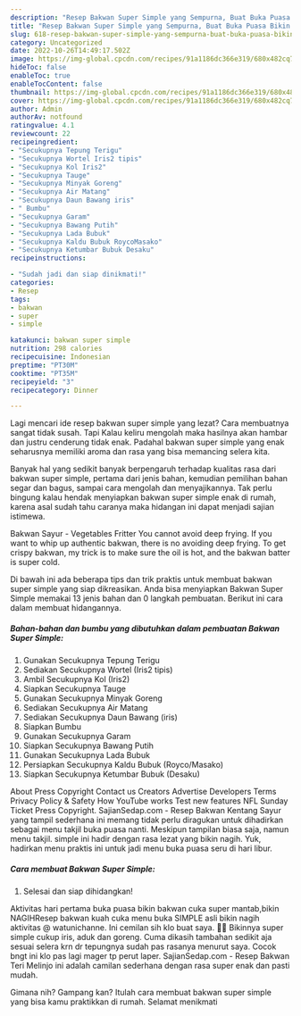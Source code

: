 ```yaml
---
description: "Resep Bakwan Super Simple yang Sempurna, Buat Buka Puasa Bikin Ngiler"
title: "Resep Bakwan Super Simple yang Sempurna, Buat Buka Puasa Bikin Ngiler"
slug: 618-resep-bakwan-super-simple-yang-sempurna-buat-buka-puasa-bikin-ngiler
category: Uncategorized
date: 2022-10-26T14:49:17.502Z
image: https://img-global.cpcdn.com/recipes/91a1186dc366e319/680x482cq70/bakwan-super-simple-foto-resep-utama.jpg
hideToc: false
enableToc: true
enableTocContent: false
thumbnail: https://img-global.cpcdn.com/recipes/91a1186dc366e319/680x482cq70/bakwan-super-simple-foto-resep-utama.jpg
cover: https://img-global.cpcdn.com/recipes/91a1186dc366e319/680x482cq70/bakwan-super-simple-foto-resep-utama.jpg
author: Admin
authorAv: notfound
ratingvalue: 4.1
reviewcount: 22
recipeingredient:
- "Secukupnya Tepung Terigu"
- "Secukupnya Wortel Iris2 tipis"
- "Secukupnya Kol Iris2"
- "Secukupnya Tauge"
- "Secukupnya Minyak Goreng"
- "Secukupnya Air Matang"
- "Secukupnya Daun Bawang iris"
- " Bumbu"
- "Secukupnya Garam"
- "Secukupnya Bawang Putih"
- "Secukupnya Lada Bubuk"
- "Secukupnya Kaldu Bubuk RoycoMasako"
- "Secukupnya Ketumbar Bubuk Desaku"
recipeinstructions:

- "Sudah jadi dan siap dinikmati!"
categories:
- Resep
tags:
- bakwan
- super
- simple

katakunci: bakwan super simple 
nutrition: 298 calories
recipecuisine: Indonesian
preptime: "PT30M"
cooktime: "PT35M"
recipeyield: "3"
recipecategory: Dinner

---
```



Lagi mencari ide resep bakwan super simple yang lezat? Cara membuatnya sangat tidak susah. Tapi Kalau keliru mengolah maka hasilnya akan hambar dan justru cenderung tidak enak. Padahal bakwan super simple yang enak seharusnya memiliki aroma dan rasa yang bisa memancing selera kita.


Banyak hal yang sedikit banyak berpengaruh terhadap kualitas rasa dari bakwan super simple, pertama dari jenis bahan, kemudian pemilihan bahan segar dan bagus, sampai cara mengolah dan menyajikannya. Tak perlu bingung kalau hendak menyiapkan bakwan super simple enak di rumah, karena asal sudah tahu caranya maka hidangan ini dapat menjadi sajian istimewa.

Bakwan Sayur - Vegetables Fritter You cannot avoid deep frying. If you want to whip up authentic bakwan, there is no avoiding deep frying. To get crispy bakwan, my trick is to make sure the oil is hot, and the bakwan batter is super cold.


Di bawah ini ada beberapa tips dan trik praktis untuk membuat bakwan super simple yang siap dikreasikan. Anda bisa menyiapkan Bakwan Super Simple memakai 13 jenis bahan dan 0 langkah pembuatan. Berikut ini cara dalam membuat hidangannya.

<!--inarticleads1-->

##### Bahan-bahan dan bumbu yang dibutuhkan dalam pembuatan Bakwan Super Simple:

1. Gunakan Secukupnya Tepung Terigu
1. Sediakan Secukupnya Wortel (Iris2 tipis)
1. Ambil Secukupnya Kol (Iris2)
1. Siapkan Secukupnya Tauge
1. Gunakan Secukupnya Minyak Goreng
1. Sediakan Secukupnya Air Matang
1. Sediakan Secukupnya Daun Bawang (iris)
1. Siapkan  Bumbu
1. Gunakan Secukupnya Garam
1. Siapkan Secukupnya Bawang Putih
1. Gunakan Secukupnya Lada Bubuk
1. Persiapkan Secukupnya Kaldu Bubuk (Royco/Masako)
1. Siapkan Secukupnya Ketumbar Bubuk (Desaku)


About Press Copyright Contact us Creators Advertise Developers Terms Privacy Policy &amp; Safety How YouTube works Test new features NFL Sunday Ticket Press Copyright. SajianSedap.com - Resep Bakwan Kentang Sayur yang tampil sederhana ini memang tidak perlu diragukan untuk dihadirkan sebagai menu takjil buka puasa nanti. Meskipun tampilan biasa saja, namun menu takjil. simple ini hadir dengan rasa lezat yang bikin nagih. Yuk, hadirkan menu praktis ini untuk jadi menu buka puasa seru di hari libur. 

<!--inarticleads2-->

##### Cara membuat Bakwan Super Simple:


1. Selesai dan siap dihidangkan!

Aktivitas hari pertama buka puasa bikin bakwan cuka super mantab,bikin NAGIHResep bakwan kuah cuka menu buka SIMPLE asli bikin nagih aktivitas @ watunichanne. Ini cemilan sih klo buat saya. 🤭🤭 Bikinnya super simple cukup iris, aduk dan goreng. Cuma dikasih tambahan sedikit aja sesuai selera krn dr tepungnya sudah pas rasanya menurut saya. Cocok bngt ini klo pas lagi mager tp perut laper. SajianSedap.com - Resep Bakwan Teri Melinjo ini adalah camilan sederhana dengan rasa super enak dan pasti mudah. 

Gimana nih? Gampang kan? Itulah cara membuat bakwan super simple yang bisa kamu praktikkan di rumah. Selamat menikmati
